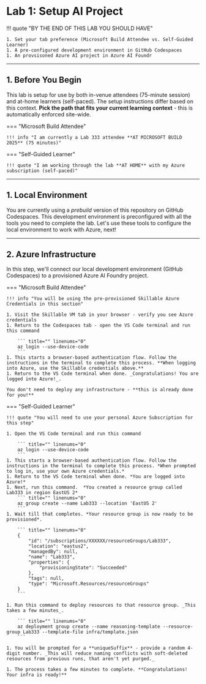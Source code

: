 # Lab 1: Setup AI Project

!!! quote "BY THE END OF THIS LAB YOU SHOULD HAVE"

    1. Set your tab preference (Microsoft Build Attendee vs. Self-Guided Learner)
    1. A pre-configured development environment in GitHub Codespaces
    1. An provsisoned Azure AI project in Azure AI Foundr

---

## 1. Before You Begin

This lab is setup for use by both in-venue attendees (75-minute session) and at-home learners (self-paced). The setup instructions differ based on this context. **Pick the path that fits your current learning context** - this is automatically enforced site-wide.


=== "Microsoft Build Attendee"

    !!! info "I am currently a Lab 333 attendee **AT MICROSOFT BUILD 2025** (75 minutes)"

=== "Self-Guided Learner"

    !!! quote "I am working through the lab **AT HOME** with my Azure subscription (self-paced)"

---

## 1. Local Environment

You are currently using a _prebuild_ version of this repository on GitHub Codespaces. This development environment is preconfigured with all the tools you need to complete the lab. Let's use these tools to configure the local environment to work with Azure, next!

---

## 2. Azure Infrastructure

In this step, we'll connect our local development environment (GitHub Codespaces) to a provisioned Azure AI Foundry project.


=== "Microsoft Build Attendee"

    !!! info "You will be using the pre-provisioned Skillable Azure Credentials in this section"

    1. Visit the Skillable VM tab in your browser - verify you see Azure credentials
    1. Return to the Codespaces tab - open the VS Code terminal and run this command

        ``` title="" linenums="0"
        az login --use-device-code
        ```
    1. This starts a browser-based authentication flow. Follow the instructions in the terminal to complete this process. **When logging into Azure, use the Skillable credentials above.**
    1. Return to the VS Code terminal when done. _Congratulations! You are logged into Azure!_.

    You don't need to deploy any infrastructure - **this is already done for you!**

=== "Self-Guided Learner"

    !!! quote "You will need to use your personal Azure Subscription for this step"

    1. Open the VS Code terminal and run this command

        ``` title="" linenums="0"
        az login --use-device-code
        ```
    1. This starts a browser-based authentication flow. Follow the instructions in the terminal to complete this process. *When prompted to log in, use your own Azure credentials.*
    1. Return to the VS Code terminal when done. *You are logged into Azure!*
    1. Next, run this command.  *You created a resource group called Lab333 in region EastUS 2*
        ``` title="" linenums="0"
        az group create --name Lab333 --location 'EastUS 2'
        ```
    1. Wait till that completes. *Your resource group is now ready to be provisioned*.

        ``` title="" linenums="0"
        {
            "id": "/subscriptions/XXXXXX/resourceGroups/Lab333",
            "location": "eastus2",
            "managedBy": null,
            "name": "Lab333",
            "properties": {
                "provisioningState": "Succeeded"
            },
            "tags": null,
            "type": "Microsoft.Resources/resourceGroups"
        }
        ```

    1. Run this command to deploy resources to that resource group. _This takes a few minutes_.

        ``` title="" linenums="0"
        az deployment group create --name reasoning-template --resource-group Lab333 --template-file infra/template.json
        ```

    1. You will be prompted for a **uniqueSuffix** - provide a random 4-digit number. _This will reduce naming conflicts with soft-deleted resources from previous runs, that aren't yet purged._

    1. The process takes a few minutes to complete. **Congratulations! Your infra is ready!**
